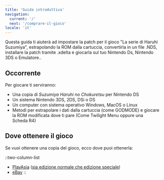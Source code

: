 ```yaml
---
title: 'Guida introduttiva'
navigation:
  current: '/'
  next: '/comprare-il-gioco'
locale: 'it'
---
```


Questa guida ti aiuterà ad impostare la patch per il gioco "La serie di Haruhi Suzumiya", estrapolando la ROM dalla cartuccia, convertirla in un file .NDS, installare la patch tramite .xdelta e giocarla sul tuo Nintendo Ds, Nintendo 3DS o Emulatore..

## Occorrente
Per giocare ti serviranno:

* Una copia di *Suzumiya Haruhi no Chokuretsu* per Nintendo DS
* Un sistema Nintendo 3DS, 2DS, DSi o DS
* Un computer con sistema operativo Windows, MacOS o Linux
* Metodi per estrapolare i dati dalla cartuccia (come GODMODE) e giocare la ROM modificata dove ti pare (Come Twilight Menu oppure una Scheda R4)

## Dove ottenere il gioco
Se vuoi ottenere una copia del gioco, ecco dove puoi ottenerla:

::two-column-list
* [PlayAsia](https://www.play-asia.com/suzumiya-haruhi-no-chokuretsu/13/70337q) ([sia edizione normale che edizione speciale](https://www.play-asia.com/suzumiya-haruhi-no-chokuretsu-chou-sos-dandanin-collection/13/70337s))
* [eBay](https://www.ebay.com/sch?&_nkw=Suzumiya+Haruhi+no+Chokuretsu)
::